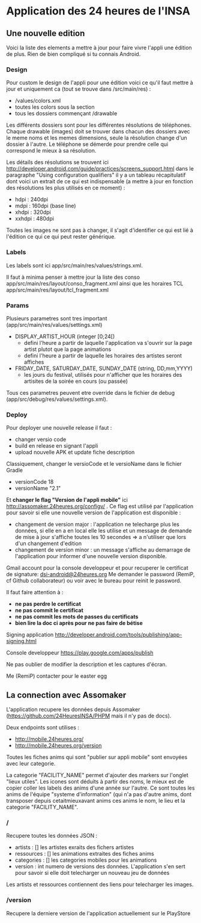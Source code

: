 # Application des 24 heures de l'INSA

## Une nouvelle edition
Voici la liste des elements a mettre à jour pour faire vivre l'appli une édition de plus. Rien de bien compliqué si tu connais Android.

### Design
Pour custom le design de l'appli pour une édition voici ce qu'il faut mettre à jour et uniquement ca (tout se trouve dans /src/main/res) :

* /values/colors.xml
* toutes les colors sous la section <!--BASE COLORS-->
* tous les dossiers commençant /drawable

Les différents dossiers sont pour les différentes résolutions de téléphones. Chaque drawable (images) doit se trouver dans chacun des dossiers avec le meme noms et les memes dimensions, seule la résolution change d'un dossier à l'autre. Le téléphone se démerde pour prendre celle qui correspond le mieux à sa résolution.

Les détails des résolutions se trouvent ici  http://developer.android.com/guide/practices/screens_support.html dans le paragraphe  "Using configuration qualifiers" il y a un tableau récapitulatif dont voici un extrait de ce qui est indispensable (a mettre à jour en fonction des résolutions les plus utilisés en ce moment) :

* hdpi : 240dpi
* mdpi : 160dpi (base line)
* xhdpi : 320dpi
* xxhdpi : 480dpi

Toutes les images ne sont pas à changer, il s'agit d'identifier ce qui est lié à l'édition ce qui ce qui peut rester générique.

### Labels
Les labels sont ici app/src/main/res/values/strings.xml.

Il faut à minima penser à mettre jour la liste des conso app/src/main/res/layout/conso_fragment.xml
ainsi que les horaires TCL app/src/main/res/layout/tcl_fragment.xml

### Params
Plusieurs parametres sont tres important (app/src/main/res/values/settings.xml)

* DISPLAY_ARTIST_HOUR (integer [0;24[)
  *  defini l'heure a partir de laquelle l'application va s'ouvrir sur la page artist plutot que la page animations
  *  defini l'heure a partir de laquelle les horaires des artistes seront affiches
* FRIDAY_DATE, SATURDAY_DATE, SUNDAY_DATE (string, DD,mm,YYYY)
  * les jours du festival, utilisés pour n'afficher que les horaires des artisites de la soirée en cours (ou passée)

Tous ces parametres peuvent etre override dans le fichier de debug (app/src/debug/res/values/settings.xml).

### Deploy

Pour deployer une nouvelle release  il faut :

* changer versio code
* build en release en signant l'appli
* upload nouvelle APK et update fiche description

Classiquement, changer le versioCode et le versioName dans le fichier Gradle

* versionCode 18
* versionName "2.1"

Et **changer le flag "Version de l'appli mobile"** ici http://assomaker.24heures.org/configv/ . Ce flag est utilisé par l'application pour savoir si elle une nouvelle version de l'application est disponible :

* changement de version major : l'application ne telecharge plus les données, si elle en a en local elle les utilise et un message de demande de mise à jour s'affiche toutes les 10 secondes => a n'utiliser que lors d'un changement d'edition
* changement de version minor : un message s'affiche au demarrage de l'application pour informer d'une nouvelle version disponible.


Gmail account pour la console developpeur et pour recuperer le certificat de signature:
dsi-android@24heures.org
Me demander le password (RemiP, cf Github collaborateur) ou voir avec le bureau pour reinit le password.

Il faut faire attention à :

* **ne pas perdre le certificat**
* **ne pas commit le certificat**
* **ne pas commit les mots de passes du certificats**
* **bien lire la doc ci après pour ne pas faire de bétise**

Signing application
http://developer.android.com/tools/publishing/app-signing.html

Console developpeur
https://play.google.com/apps/publish

Ne pas oublier de modifier la description et les captures d'écran.


Me (RemiP) contacter pour le easter egg


## La connection avec Assomaker

L'application recupere les données depuis Assomaker (https://github.com/24HeuresINSA/PHPM mais il n'y pas de docs).

Deux endpoints sont utilises :

* http://mobile.24heures.org/
* http://mobile.24heures.org/version

Toutes les fiches anims qui sont "publier sur appli mobile" sont envoyées avec leur categorie.

La categorie "FACILITY_NAME" permet d'ajouter des markers sur l'onglet "lieux utiles". Les icones sont déduits à partir des noms, le mieux est de copier coller les labels
des anims d'une année sur l'autre. Ce sont toutes les anims de l'équipe "systeme d'information" (qui n'a pas d'autre anims, dont transposer depuis cetaitmieuxavant anims ces anims le nom, le lieu et la categorie "FACILITY_NAME".

### /
Recupere toutes les données JSON :

* artists : [] les artistes exraits des fichers artistes
* ressources : [] les animations extraites des fiches anims
* categories : [] les categories mobiles pour les animations
* version : int numero de versions des données. L'application s'en sert pour savoir si elle doit telecharger un nouveau jeu de données

Les artists et ressources contiennent des liens pour telecharger les images.

### /version
Recupere la derniere version de l'application actuellement sur le PlayStore

